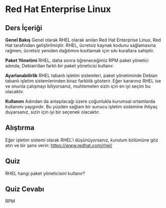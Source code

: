 # Red Hat Enterprise Linux

## Ders İçeriği

<b>Genel Bakış</b>
Genel olarak RHEL olarak anılan Red Hat Enterprise Linux, Red Hat tarafından geliştirilmiştir. RHEL, ücretsiz kaynak kodunu sağlamasına rağmen, ücretsiz yeniden dağıtımını kısıtlamak için sıkı kurallara sahiptir.

<b>Paket Yönetimi</b>
RHEL, daha sonra öğreneceğimiz RPM paket yönetici adında, Debian’dan farklı bir paket yöneticisi kullanır.

<b>Ayarlanabilirlik</b>
RHEL tabanlı işletim sistemleri, paket yönetiminde Debian tabanlı işletim sistemlerinden biraz farklılık gösterir. Eğer kararınız RHEL ise ve onunla çalışmayı biliyorsanız, muhtemelen sizin için en iyi seçim bu olacaktır. 

<b>Kullanım</b>
Adından da anlaşılacağı üzere çoğunlukla kurumsal ortamlarda kullanımı yaygındır. Bu yüzden sağlam bir sunucu işletim sistemine ihtiyaç duyarsanız, sizin için iyi bir seçenek olacaktır.


## Alıştırma

Eğer işletim sistemi olarak RHEL'i düşünüyorsanız, kurulum bölümüne göz atın ve bir şans verin: <a href='https://www.redhat.com/rhel/'>https://www.redhat.com/rhel/</a>

## Quiz

RHEL hangi paket yöneticisini kullanır?

## Quiz Cevabı

RPM
